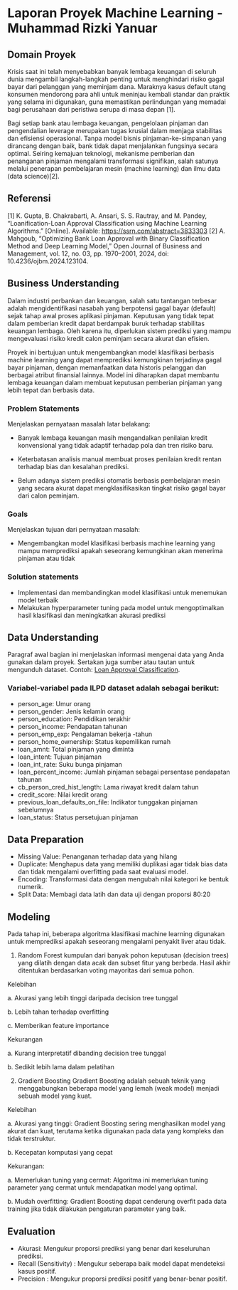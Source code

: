# Laporan Proyek Machine Learning - Muhammad Rizki Yanuar

## Domain Proyek

Krisis saat ini telah menyebabkan banyak lembaga keuangan di seluruh dunia mengambil langkah-langkah penting untuk menghindari risiko gagal bayar dari pelanggan yang meminjam dana. Maraknya kasus default utang konsumen mendorong para ahli untuk meninjau kembali standar dan praktik yang selama ini digunakan, guna memastikan perlindungan yang memadai bagi perusahaan dari peristiwa serupa di masa depan [1].

Bagi setiap bank atau lembaga keuangan, pengelolaan pinjaman dan pengendalian leverage merupakan tugas krusial dalam menjaga stabilitas dan efisiensi operasional. Tanpa model bisnis pinjaman-ke-simpanan yang dirancang dengan baik, bank tidak dapat menjalankan fungsinya secara optimal. Seiring kemajuan teknologi, mekanisme pemberian dan penanganan pinjaman mengalami transformasi signifikan, salah satunya melalui penerapan pembelajaran mesin (machine learning) dan ilmu data (data science)[2].

## Referensi
[1]	K. Gupta, B. Chakrabarti, A. Ansari, S. S. Rautray, and M. Pandey, “Loanification-Loan Approval Classification using Machine Learning Algorithms.” [Online]. Available: https://ssrn.com/abstract=3833303
[2]	A. Mahgoub, “Optimizing Bank Loan Approval with Binary Classification Method and Deep Learning Model,” Open Journal of Business and Management, vol. 12, no. 03, pp. 1970–2001, 2024, doi: 10.4236/ojbm.2024.123104.

## Business Understanding

Dalam industri perbankan dan keuangan, salah satu tantangan terbesar adalah mengidentifikasi nasabah yang berpotensi gagal bayar (default) sejak tahap awal proses aplikasi pinjaman. Keputusan yang tidak tepat dalam pemberian kredit dapat berdampak buruk terhadap stabilitas keuangan lembaga. Oleh karena itu, diperlukan sistem prediksi yang mampu mengevaluasi risiko kredit calon peminjam secara akurat dan efisien.

Proyek ini bertujuan untuk mengembangkan model klasifikasi berbasis machine learning yang dapat memprediksi kemungkinan terjadinya gagal bayar pinjaman, dengan memanfaatkan data historis pelanggan dan berbagai atribut finansial lainnya. Model ini diharapkan dapat membantu lembaga keuangan dalam membuat keputusan pemberian pinjaman yang lebih tepat dan berbasis data.

### Problem Statements

Menjelaskan pernyataan masalah latar belakang:
- Banyak lembaga keuangan masih mengandalkan penilaian kredit konvensional yang tidak adaptif terhadap pola dan tren risiko baru.

- Keterbatasan analisis manual membuat proses penilaian kredit rentan terhadap bias dan kesalahan prediksi.

- Belum adanya sistem prediksi otomatis berbasis pembelajaran mesin yang secara akurat dapat mengklasifikasikan tingkat risiko gagal bayar dari calon peminjam.

### Goals

Menjelaskan tujuan dari pernyataan masalah:
- Mengembangkan model klasifikasi berbasis machine learning yang mampu memprediksi apakah seseorang kemungkinan akan menerima pinjaman atau tidak

### Solution statements
- Implementasi dan membandingkan model klasifikasi untuk menemukan model terbaik
- Melakukan hyperparameter tuning pada model untuk mengoptimalkan hasil klasifikasi dan meningkatkan akurasi prediksi

## Data Understanding
Paragraf awal bagian ini menjelaskan informasi mengenai data yang Anda gunakan dalam proyek. Sertakan juga sumber atau tautan untuk mengunduh dataset. Contoh: [Loan Approval Classification](https://www.kaggle.com/datasets/taweilo/loan-approval-classification-data).

### Variabel-variabel pada ILPD dataset adalah sebagai berikut:
- person_age: Umur orang
- person_gender: Jenis kelamin orang
- person_education: Pendidikan terakhir
- person_income: Pendapatan tahunan
- person_emp_exp: Pengalaman bekerja -tahun
- person_home_ownership: Status kepemilikan rumah
- loan_amnt: Total pinjaman yang diminta
- loan_intent: Tujuan pinjaman
- loan_int_rate: Suku bunga pinjaman
- loan_percent_income: Jumlah pinjaman sebagai persentase pendapatan tahunan
- cb_person_cred_hist_length: Lama riwayat kredit dalam tahun
- credit_score: Nilai kredit orang
- previous_loan_defaults_on_file: Indikator tunggakan pinjaman sebelumnya
- loan_status: Status persetujuan pinjaman

## Data Preparation
- Missing Value: Penanganan terhadap data yang hilang
- Duplicate: Menghapus data yang memiliki duplikasi agar tidak bias data dan tidak mengalami overfitting pada saat evaluasi model.
- Encoding: Transformasi data dengan mengubah nilai kategori ke bentuk numerik.
- Split Data: Membagi data latih dan data uji dengan proporsi 80:20

## Modeling
Pada tahap ini, beberapa algoritma klasifikasi machine learning digunakan untuk memprediksi apakah seseorang mengalami penyakit liver atau tidak.

  1. Random Forest
     kumpulan dari banyak pohon keputusan (decision trees) yang dilatih dengan data acak dan subset fitur yang berbeda. Hasil akhir ditentukan berdasarkan voting mayoritas dari semua pohon.

  Kelebihan
  
  a. Akurasi yang lebih tinggi daripada decision tree tunggal
  
  b. Lebih tahan terhadap overfitting
  
  c. Memberikan feature importance
  
  Kekurangan 
  
  a. Kurang interpretatif dibanding decision tree tunggal
  
  b. Sedikit lebih lama dalam pelatihan

  2. Gradient Boosting
     Gradient Boosting adalah sebuah teknik yang menggabungkan beberapa model yang lemah (weak model) menjadi sebuah model yang kuat.

  Kelebihan

  a. Akurasi yang tinggi: Gradient Boosting sering menghasilkan model yang akurat dan kuat, terutama ketika digunakan pada data yang kompleks dan tidak terstruktur.

  b. Kecepatan komputasi yang cepat

  Kekurangan:
  
  a. Memerlukan tuning yang cermat: Algoritma ini memerlukan tuning parameter yang cermat untuk mendapatkan model yang optimal.
  
  b. Mudah overfitting: Gradient Boosting dapat cenderung overfit pada data training jika tidak dilakukan pengaturan parameter yang baik.
  
## Evaluation

- Akurasi: Mengukur proporsi prediksi yang benar dari keseluruhan prediksi.
- Recall (Sensitivity) : Mengukur seberapa baik model dapat mendeteksi kasus positif.
- Precision : Mengukur proporsi prediksi positif yang benar-benar positif.

